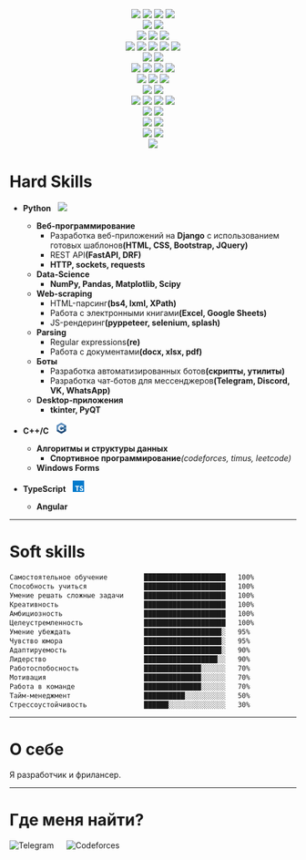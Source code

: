 
<p align="center">
  <img src="https://img.shields.io/badge/Python-3776AB?style=for-the-badge&logo=python&logoColor=white">
  <img src="https://img.shields.io/badge/Django-092E20?style=for-the-badge&logo=django&logoColor=white">
  <img src="https://img.shields.io/badge/NumPy-3776AB?style=for-the-badge&logo=numpy&logoColor=white">
  <img src="https://img.shields.io/badge/Pandas-0078D4?style=for-the-badge&logo=pandas&logoColor=white">

  <br>

  <img src="https://img.shields.io/badge/SQLite-07405E?style=for-the-badge&logo=sqlite&logoColor=white">
  <img src="https://img.shields.io/badge/PostgreSQL-316192?style=for-the-badge&logo=postgresql&logoColor=white">

  <br>

  <img src="https://img.shields.io/badge/Codeforces-445f9d?style=for-the-badge&logo=Codeforces&logoColor=white">  
  <img src="https://img.shields.io/badge/-LeetCode-FFA116?style=for-the-badge&logo=LeetCode&logoColor=black">
  <img src="https://img.shields.io/badge/-Sololearn-3a464b?style=for-the-badge&logo=Sololearn&logoColor=white">

  <br>
  
  <img src="https://img.shields.io/badge/HTML5-E34F26?style=for-the-badge&logo=html5&logoColor=white">
  <img src="https://img.shields.io/badge/CSS3-1572B6?style=for-the-badge&logo=css3&logoColor=white">
  <img src="https://img.shields.io/badge/JavaScript-F7DF1E?style=for-the-badge&logo=javascript&logoColor=black">
  <img src="https://img.shields.io/badge/Bootstrap-563D7C?style=for-the-badge&logo=bootstrap&logoColor=white">
  <img src="https://img.shields.io/badge/jQuery-0769AD?style=for-the-badge&logo=jquery&logoColor=white">
  
  <br>

  <img src="https://img.shields.io/badge/TypeScript-007ACC?style=for-the-badge&logo=typescript&logoColor=white">
  <img src="https://img.shields.io/badge/Angular-DD0031?style=for-the-badge&logo=angular&logoColor=white">

  <br>

  <img src="https://img.shields.io/badge/C-00599C?style=for-the-badge&logo=c&logoColor=white">
  <img src="https://img.shields.io/badge/C%2B%2B-00599C?style=for-the-badge&logo=c%2B%2B&logoColor=white">
  <img src="https://img.shields.io/badge/Go-00ADD8?style=for-the-badge&logo=go&logoColor=white">
  <img src="https://img.shields.io/badge/Kotlin-0095D5?&style=for-the-badge&logo=kotlin&logoColor=white">
  
  <br>

  <img src="https://img.shields.io/badge/Jupyter-F38020?style=for-the-badge&logo=jupyter&logoColor=white">
  <img src="https://img.shields.io/badge/Markdown-000000?style=for-the-badge&logo=markdown&logoColor=white">
  <img src="https://img.shields.io/badge/LaTeX-1f425f?style=for-the-badge&logo=latex&logoColor=white">

  <br>

  <img src="https://img.shields.io/badge/Shell_Script-121011?style=for-the-badge&logo=gnu-bash&logoColor=white">
  <img src="https://img.shields.io/badge/Powershell-2CA5E0?style=for-the-badge&logo=powershell&logoColor=white">
  
  <br>
  
  <img src="https://img.shields.io/badge/Microsoft_Word-2B579A?style=for-the-badge&logo=microsoft-word&logoColor=white">
  <img src="https://img.shields.io/badge/Microsoft_Excel-217346?style=for-the-badge&logo=microsoft-excel&logoColor=white">
  <img src="https://img.shields.io/badge/Google%20Sheets-34A853?style=for-the-badge&logo=google-sheets&logoColor=white">
  <img src="https://img.shields.io/badge/PDF-840010?style=for-the-badge&logo=adobe&logoColor=white">
  
  <br>
  
  <img src="https://img.shields.io/badge/NVIDIA-GTX1660ti-76B900?style=for-the-badge&logo=nvidia&logoColor=white">
  <img src="https://img.shields.io/badge/AMD-Ryzen_7_4800H-ED1C24?style=for-the-badge&logo=amd&logoColor=white">
  
  <br>
  
  <img src="https://img.shields.io/badge/Visual_Studio_Code-0078D4?style=for-the-badge&logo=visual%20studio%20code&logoColor=white">
  <img src="https://img.shields.io/badge/Google_chrome-4285F4?style=for-the-badge&logo=Google-chrome&logoColor=white">

  <br>
  
  <img src="https://img.shields.io/badge/Linux-FCC624?style=for-the-badge&logo=linux&logoColor=black">
  <img src="https://img.shields.io/badge/Windows-0078D6?style=for-the-badge&logo=windows&logoColor=white">
  
  <br>
  
  <img src="https://img.shields.io/badge/FL.ru-6FDA44?style=for-the-badge&logo=Upwork&logoColor=white">
<p>
  
# Hard Skills
* **Python** &nbsp; <img width=20 src="https://raw.githubusercontent.com/Thomas-George-T/Thomas-George-T/master/assets/python.svg">
  * **Веб-программирование**
      * Разработка веб-приложений на **Django** с использованием готовых шаблонов<b>(HTML, CSS, Bootstrap, JQuery)</b> 
      * REST API<b>(FastAPI, DRF)</b>
      * **HTTP, sockets, requests**
  * **Data-Science**
      * **NumPy, Pandas, Matplotlib, Scipy**
  * **Web-scraping**
      * HTML-парсинг<b>(bs4, lxml, XPath)</b>
      * Работа с электронными книгами<b>(Excel, Google Sheets)</b>
      * JS-рендеринг<b>(pyppeteer, selenium, splash)</b>
  * **Parsing**
      * Regular expressions<b>(re)</b>
      * Работа с документами<b>(docx, xlsx, pdf)</b>
  * **Боты**
      * Разработка автоматизированных ботов<b>(скрипты, утилиты)</b>
      * Разработка чат-ботов для мессенджеров<b>(Telegram, Discord, VK, WhatsApp)</b>
  * **Desktop-приложения**
      * **tkinter, PyQT**

* **C++/C** &nbsp; <img height="20" src="https://raw.githubusercontent.com/github/explore/80688e429a7d4ef2fca1e82350fe8e3517d3494d/topics/cpp/cpp.png">
  * <b>Алгоритмы и структуры данных</b>
      * <b>Спортивное программирование</b><i>(codeforces, timus, leetcode)</i>
  * <b>Windows Forms</b>
* **TypeScript** &nbsp; <img height="20" src="https://raw.githubusercontent.com/github/explore/80688e429a7d4ef2fca1e82350fe8e3517d3494d/topics/typescript/typescript.png">
  * **Angular**

<hr>

# Soft skills

```text
Самостоятельное обучение         ████████████████████   100% 
Способность учиться              ████████████████████   100%
Умение решать сложные задачи     ████████████████████   100%
Креативность                     ████████████████████   100%
Амбициозность                    ████████████████████   100%
Целеустремленность               ████████████████████   100%
Умение убеждать                  ███████████████████░   95%
Чувство юмора                    ███████████████████░   95%
Адаптируемость                   ███████████████████░   90%
Лидерство                        ██████████████████░░   90%
Работоспобосность                ██████████████░░░░░░   70%
Мотивация                        ██████████████░░░░░░   70%
Работа в команде                 ██████████████░░░░░░   70%
Тайм-менеджмент                  ██████████░░░░░░░░░░   50%
Стрессоустойчивость              ██████░░░░░░░░░░░░░░   30%
```

<hr>

 

# О себе
  Я разработчик и фрилансер.

<hr>

# Где меня найти?

<a target="_blank" href="https://t.me/NaZaR_IO/">
  <img align="left" alt="Telegram" width="100px" src="https://img.shields.io/badge/Telegram-445f9d?style=for-the-badge&logo=Telegram&logoColor=white"/>
</a>

<a target="_blank" href="https://codeforces.com/profile/NaZaR.IO">
  <img align="left" alt="Codeforces" src="https://cp-logo.vercel.app/codeforces/NaZaR.IO" />
</a>

